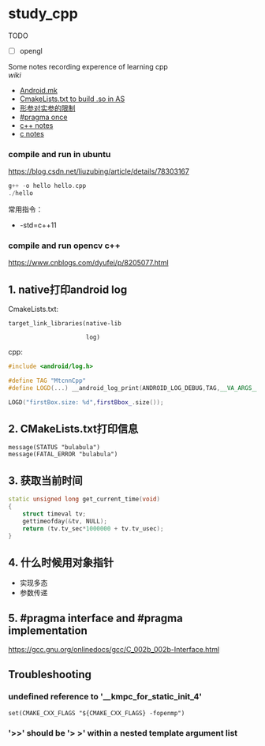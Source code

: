 # study_cpp
TODO
* [ ] opengl  

Some notes recording experence of learning cpp  
*wiki*  
* [Android.mk](https://github.com/nonelittlesong/study-cpp/wiki/Android.mk)
* [CmakeLists.txt to build .so in AS](https://github.com/nonelittlesong/study-cpp/wiki/CmakeLists.txt-to-build-.so-in-AS)
* [形参对实参的限制](https://github.com/nonelittlesong/study-cpp/wiki/%E5%BD%A2%E5%8F%82%E5%AF%B9%E5%AE%9E%E5%8F%82%E7%9A%84%E9%99%90%E5%88%B6)
* [#pragma once](https://github.com/nonelittlesong/study-cpp/wiki/%23pragma-once)
* [c++ notes](https://github.com/nonelittlesong/study-cpp/wiki/cpp-notes)
* [c notes](https://github.com/nonelittlesong/study-cpp/wiki/c-notes)

### compile and run in ubuntu
https://blog.csdn.net/liuzubing/article/details/78303167  
```c++
g++ -o hello hello.cpp
./hello
```
常用指令：  
* -std=c++11

### compile and run opencv c++
https://www.cnblogs.com/dyufei/p/8205077.html  

## 1. native打印android log
CmakeLists.txt:
```
target_link_libraries(native-lib
                      
                      log)
```
cpp:
```c++
#include <android/log.h>

#define TAG "MtcnnCpp"
#define LOGD(...) __android_log_print(ANDROID_LOG_DEBUG,TAG,__VA_ARGS__)

LOGD("firstBox.size: %d",firstBbox_.size());
```
## 2. CMakeLists.txt打印信息
```
message(STATUS "bulabula")
message(FATAL_ERROR "bulabula")
```
## 3. 获取当前时间
```cpp
static unsigned long get_current_time(void)
{
    struct timeval tv;
    gettimeofday(&tv, NULL);
    return (tv.tv_sec*1000000 + tv.tv_usec);
}
```
## 4. 什么时候用对象指针
* 实现多态  
* 参数传递  
## 5. #pragma interface and #pragma implementation
https://gcc.gnu.org/onlinedocs/gcc/C_002b_002b-Interface.html  

## Troubleshooting
### undefined reference to '__kmpc_for_static_init_4'
```
set(CMAKE_CXX_FLAGS "${CMAKE_CXX_FLAGS} -fopenmp")
```
### '>>' should be '> >' within a nested template argument list
